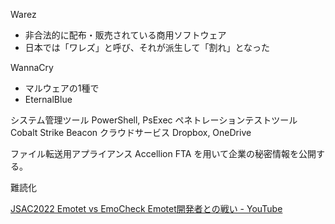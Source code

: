 
Warez
- 非合法的に配布・販売されている商用ソフトウェア
- 日本では「ワレズ」と呼び、それが派生して「割れ」となった

WannaCry
- マルウェアの1種で
- EternalBlue

システム管理ツール PowerShell, PsExec
ペネトレーションテストツール Cobalt Strike Beacon
クラウドサービス Dropbox, OneDrive

ファイル転送用アプライアンス Accellion FTA を用いて企業の秘密情報を公開する。

難読化

[JSAC2022 Emotet vs EmoCheck Emotet開発者との戦い - YouTube](https://www.youtube.com/watch?v=_XX8N5VbW2w)

